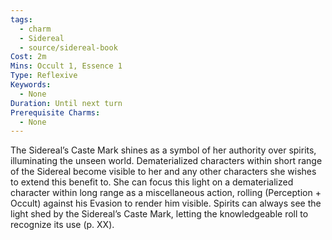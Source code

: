 ```yaml
---
tags:
  - charm
  - Sidereal
  - source/sidereal-book
Cost: 2m
Mins: Occult 1, Essence 1
Type: Reflexive
Keywords:
  - None
Duration: Until next turn
Prerequisite Charms:
  - None
---
```

The Sidereal’s Caste Mark shines as a symbol of her authority over spirits, illuminating the unseen world. Dematerialized characters within short range of the Sidereal become visible to her and any other characters she wishes to extend this benefit to. She can focus this light on a dematerialized character within long range as a miscellaneous action, rolling (Perception + Occult) against his Evasion to render him visible. Spirits can always see the light shed by the Sidereal’s Caste Mark, letting the knowledgeable roll to recognize its use (p. XX).